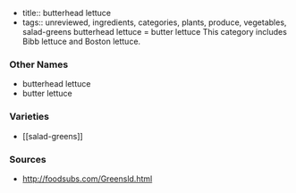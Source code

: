 - title:: butterhead lettuce
- tags:: unreviewed, ingredients, categories, plants, produce, vegetables, salad-greens
butterhead lettuce = butter lettuce This category includes Bibb lettuce and Boston lettuce.

### Other Names

* butterhead lettuce
* butter lettuce

### Varieties

* [[salad-greens]]

### Sources
* http://foodsubs.com/Greensld.html

